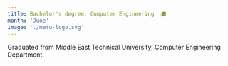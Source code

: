 ```yaml
---
title: Bachelor's degree, Computer Engineering  🎓
month: 'June'
image: './metu-logo.svg'
---
```

Graduated from Middle East Technical University, Computer Engineering Department.
